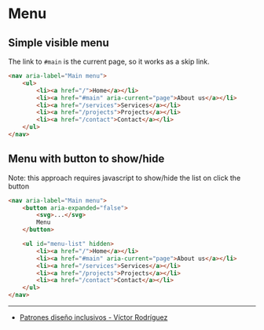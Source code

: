# Menu

## Simple visible menu

The link to `#main` is the current page, so it works as a skip link.

```html
<nav aria-label="Main menu">
    <ul>
        <li><a href="/">Home</a></li>
        <li><a href="#main" aria-current="page">About us</a></li>
        <li><a href="/services">Services</a></li>
        <li><a href="/projects">Projects</a></li>
        <li><a href="/contact">Contact</a></li>
    </ul>
</nav>
```

## Menu with button to show/hide

Note: this approach requires javascript to show/hide the list on click the button

```html
<nav aria-label="Main menu">
    <button aria-expanded="false">
        <svg>...</svg>
        Menu
    </button>

    <ul id="menu-list" hidden>
        <li><a href="/">Home</a></li>
        <li><a href="#main" aria-current="page">About us</a></li>
        <li><a href="/services">Services</a></li>
        <li><a href="/projects">Projects</a></li>
        <li><a href="/contact">Contact</a></li>
    </ul>
</nav>
```

---

* [Patrones diseño inclusivos - Víctor Rodríguez](https://youtu.be/B2vbQ57Tf-c)
